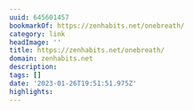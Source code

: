 ```yaml
---
uuid: 645601457
bookmarkOf: https://zenhabits.net/onebreath/
category: link
headImage: ''
title: https://zenhabits.net/onebreath/
domain: zenhabits.net
description: 
tags: []
date: '2023-01-26T19:51:51.975Z'
highlights: 
---
```



